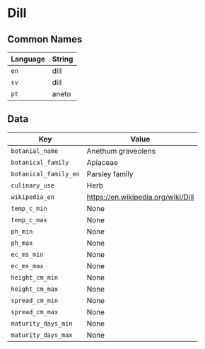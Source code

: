 # Dill

## Common Names

Language|String
-|-
`en`|dill
`sv`|dill
`pt`|aneto


## Data

Key|Value
-|-
`botanial_name`|Anethum graveolens
`botanical_family`|Apiaceae
`botanical_family_en`|Parsley family
`culinary_use`|Herb
`wikipedia_en`|https://en.wikipedia.org/wiki/Dill
`temp_c_min`|None
`temp_c_max`|None
`ph_min`|None
`ph_max`|None
`ec_ms_min`|None
`ec_ms_max`|None
`height_cm_min`|None
`height_cm_max`|None
`spread_cm_min`|None
`spread_cm_max`|None
`maturity_days_min`|None
`maturity_days_max`|None


